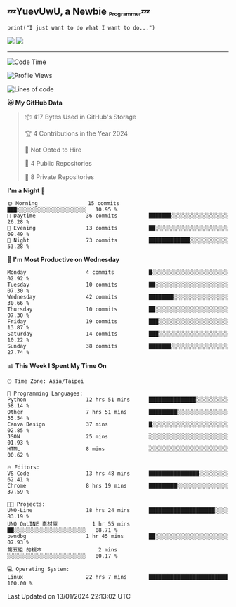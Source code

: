 ## :zzz:YuevUwU, a Newbie <sub><sup><sub>Programmer</sub></sup></sub>:zzz:
```python3
print("I just want to do what I want to do...")
```
<picture>
  <source
    srcset="https://github-readme-stats.vercel.app/api?username=YuevUwU&show_icons=true&theme=midnight-purple&hide_border=true&border_radius=10&show=reviews"
    media="(prefers-color-scheme: dark)"
  />
  <source
    srcset="https://github-readme-stats.vercel.app/api?username=YuevUwU&show_icons=true&theme=buefy&hide_border=true&border_radius=10&show=reviews"
    media="(prefers-color-scheme: light), (prefers-color-scheme: no-preference)"
  />
  <img src="https://github-readme-stats.vercel.app/api?username=YuevUwU&show_icons=true&theme=midnight-purple&hide_border=true&border_radius=10&show=reviews" />
</picture>

<picture>
  <source
    srcset="https://github-readme-stats.vercel.app/api/top-langs/?username=YuevUwU&layout=donut&theme=midnight-purple&hide_border=true&border_radius=10&"
    media="(prefers-color-scheme: dark)"
  />
  <source
    srcset="https://github-readme-stats.vercel.app/api/top-langs/?username=YuevUwU&layout=donut&theme=buefy&hide_border=true&border_radius=10"
    media="(prefers-color-scheme: light), (prefers-color-scheme: no-preference)"
  />
  <img src="https://github-readme-stats.vercel.app/api/top-langs/?username=YuevUwU&layout=donut&theme=midnight-purple&hide_border=true&border_radius=10" />
</picture>

---

<!--START_SECTION:waka-->
![Code Time](http://img.shields.io/badge/Code%20Time-52%20hrs%2048%20mins-blue)

![Profile Views](http://img.shields.io/badge/Profile%20Views-20-blue)

![Lines of code](https://img.shields.io/badge/From%20Hello%20World%20I%27ve%20Written-18.0%20thousand%20lines%20of%20code-blue)

**🐱 My GitHub Data** 

> 📦 417 Bytes Used in GitHub's Storage 
 > 
> 🏆 4 Contributions in the Year 2024
 > 
> 🚫 Not Opted to Hire
 > 
> 📜 4 Public Repositories 
 > 
> 🔑 8 Private Repositories 
 > 
**I'm a Night 🦉** 

```text
🌞 Morning                15 commits          ███░░░░░░░░░░░░░░░░░░░░░░   10.95 % 
🌆 Daytime                36 commits          ███████░░░░░░░░░░░░░░░░░░   26.28 % 
🌃 Evening                13 commits          ██░░░░░░░░░░░░░░░░░░░░░░░   09.49 % 
🌙 Night                  73 commits          █████████████░░░░░░░░░░░░   53.28 % 
```
📅 **I'm Most Productive on Wednesday** 

```text
Monday                   4 commits           █░░░░░░░░░░░░░░░░░░░░░░░░   02.92 % 
Tuesday                  10 commits          ██░░░░░░░░░░░░░░░░░░░░░░░   07.30 % 
Wednesday                42 commits          ████████░░░░░░░░░░░░░░░░░   30.66 % 
Thursday                 10 commits          ██░░░░░░░░░░░░░░░░░░░░░░░   07.30 % 
Friday                   19 commits          ███░░░░░░░░░░░░░░░░░░░░░░   13.87 % 
Saturday                 14 commits          ███░░░░░░░░░░░░░░░░░░░░░░   10.22 % 
Sunday                   38 commits          ███████░░░░░░░░░░░░░░░░░░   27.74 % 
```


📊 **This Week I Spent My Time On** 

```text
🕑︎ Time Zone: Asia/Taipei

💬 Programming Languages: 
Python                   12 hrs 51 mins      ███████████████░░░░░░░░░░   58.14 % 
Other                    7 hrs 51 mins       █████████░░░░░░░░░░░░░░░░   35.54 % 
Canva Design             37 mins             █░░░░░░░░░░░░░░░░░░░░░░░░   02.85 % 
JSON                     25 mins             ░░░░░░░░░░░░░░░░░░░░░░░░░   01.93 % 
HTML                     8 mins              ░░░░░░░░░░░░░░░░░░░░░░░░░   00.62 % 

🔥 Editors: 
VS Code                  13 hrs 48 mins      ████████████████░░░░░░░░░   62.41 % 
Chrome                   8 hrs 19 mins       █████████░░░░░░░░░░░░░░░░   37.59 % 

🐱‍💻 Projects: 
UNO-Line                 18 hrs 24 mins      █████████████████████░░░░   83.19 % 
UNO OnLINE 素材庫           1 hr 55 mins        ██░░░░░░░░░░░░░░░░░░░░░░░   08.71 % 
pwndbg                   1 hr 45 mins        ██░░░░░░░░░░░░░░░░░░░░░░░   07.93 % 
第五組 的複本                  2 mins              ░░░░░░░░░░░░░░░░░░░░░░░░░   00.17 % 

💻 Operating System: 
Linux                    22 hrs 7 mins       █████████████████████████   100.00 % 
```


 Last Updated on 13/01/2024 22:13:02 UTC
<!--END_SECTION:waka-->
